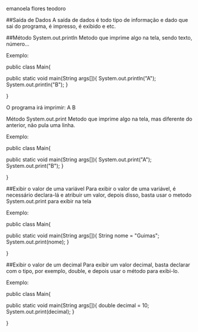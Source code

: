 emanoela flores teodoro

##Saída de Dados
A saída de dados é todo tipo de informação e dado que sai do programa, é impresso, é exibido e etc.

##Método System.out.println
Metodo que imprime algo na tela, sendo texto, número...

Exemplo:

public class Main{

public static void main(String args[]){ System.out.println("A"); System.out.println("B"); }

}

O programa irá imprimir: A B

Método System.out.print
Metodo que imprime algo na tela, mas diferente do anterior, não pula uma linha.

Exemplo:

public class Main{

public static void main(String args[]){ System.out.print("A"); System.out.print("B"); }

}

##Exibir o valor de uma variável
Para exibir o valor de uma variável, é necessário declara-lá e atribuir um valor, depois disso, basta usar o metodo System.out.print para exibir na tela

Exemplo:

public class Main{

public static void main(String args[]){ String nome = "Guimas"; System.out.print(nome); }

}

##Exibir o valor de um decimal
Para exibir um valor decimal, basta declarar com o tipo, por exemplo, double, e depois usar o método para exibi-lo.

Exemplo:

public class Main{

public static void main(String args[]){ double decimal = 10; System.out.print(decimal); }

}
